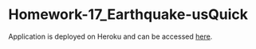 # Homework-17_Earthquake-usQuick
Application is deployed on Heroku and can be accessed <a href="https://koudash-usquick.herokuapp.com/">here</a>.
